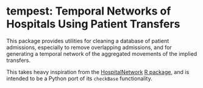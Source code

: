 # tempest: Temporal Networks of Hospitals Using Patient Transfers

This package provides utilities for cleaning a database of patient admissions, especially to remove overlapping admissions, and for generating a temporal network of the aggregated movements of the implied transfers.

This takes heavy inspiration from the [HospitalNetwork](https://pascalcrepey.github.io/HospitalNetwork/) [R package](https://cran.r-project.org/package=HospitalNetwork), and is intended to be a Python port of its `checkBase` functionality.